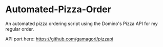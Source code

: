 # Automated-Pizza-Order
An automated pizza ordering script using the Domino's Pizza API for my regular order.

API port here:
https://github.com/gamagori/pizzapi
